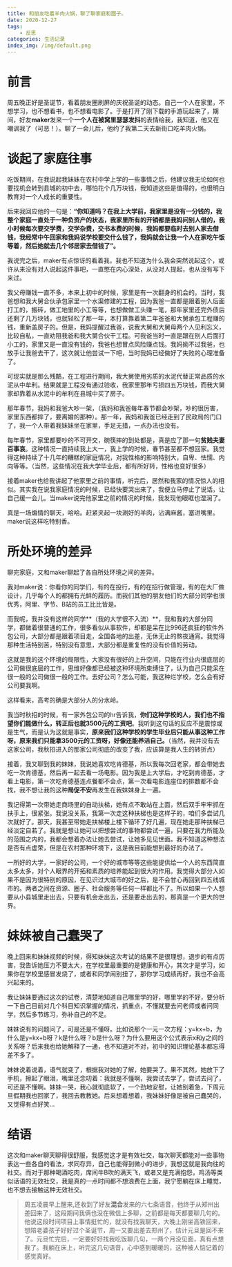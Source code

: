 ```yaml
---
title: 和朋友吃着羊肉火锅，聊了聊家庭和圈子。
date: 2020-12-27 
tags:
    - 反思
categories: 生活记录
index_img: /img/default.png
---
```

# 前言

周五晚正好是圣诞节，看着朋友圈刷屏的庆祝圣诞的动态。自己一个人在家里，不想学习，也不想看书，也不想看电影了。于是打开了刚下载的手游玩起来了，期间，好友**maker**发来一个**一个人在被窝里瑟瑟发抖**的表情给我，我知道，他又在嘲讽我了（可恶！）。聊了一会儿后，他约了我第二天去新街口吃羊肉火锅。

# 谈起了家庭往事

吃饭期间，在我说起我妹妹在农村中学上学的一些事情之后，他建议我无论如何也要找机会转到县城的初中去，哪怕花个几万块钱，我知道这些是值得的，也很明白教育对一个人成长的重要性。

后来我回应他的一句是：**“你知道吗？在我上大学前，我家里是没有一分钱的，我整个家庭一直处于一种负资产的状态，我家里所有的开销都是我妈问别人借的，我小时候每次要交学费，交学杂费，交书本费的时候，我妈都要临时去别人家去借钱，我经常中午回家和我妈说学校要交什么钱了，我妈就会让我一个人在家吃午饭等着，然后她就去几个邻居家去借钱了”。**

我说完之后，maker有点惊讶的看着我，我也不知道为什么我会突然说起这个，或许从来没有对人说起这件事吧，一直憋在内心深处，从没对人提起，也从没有写下来过。

我父母赚钱一直不多，本来上初中的时候，家里是有一次翻身的机会的。当时，我爸想和我大舅合伙承包家里一个水渠修建的工程，因为我爸一直都是跟着别人后面打工的，搬砖，做工地里的小工等等，也想做做工头赚一笔，那年家里还完外债后还剩了几万块钱，也就轻松了那一年，本打算靠着第二年爸爸和大舅承包工程赚的钱，重新盖房子的。但是，我妈提醒过我爸，说我大舅和大舅母两个人见利忘义，比较自私，一直劝阻我爸和我大舅合伙干工程。可我爸当时一直是跟在别人后面打小工的，家里又是一直没有钱的，我爸也想冒点风险赚点钱。我妈拗不过我爸，也放手让我爸去干了，这次就让他尝试一下吧，当时我妈已经做好了失败的心理准备了。

可现实就是那么残酷，在工程进行期间，我大舅使用劣质的水泥代替正常品质的水泥从中牟利。结果就是工程没有通过验收，我家里那年亏损四五万块钱，而我大舅家却靠着从水泥中的牟利在县城中买了房子。

那年春节，我妈和我爸大吵一架，（我妈和我爸每年春节都会吵架，吵的很厉害，家里东西都摔了，要离婚的那种）。那一年，我妈和我爸已经走到了民政局的门口了，我一个人带着我妹妹坐在家里，手足无措，一点办法也没有。

每年春节，家里都要吵的不可开交，碗筷摔的到处都是，真是应了那一句**贫贱夫妻百事哀**。这种情况一直持续我上大一，我上学的时候，春节甚至都不想回家。我觉得这种持续了十几年的糟糕的家庭情况，对我性格的影响特别大，自卑、怯懦、内向等等。（当然，这些情况在我大学毕业后，都有所好转，性格也变好很多）

接着maker也给我讲起了他家里之前的事情，听完后，居然和我家的情况惊人的相似。其实我在说我家庭情况的时候，已经快要哭出来了，我便立马停止了说话，让自己缓一会儿。当maker说完他家里之前的情况的时候，我发现他眼眶也湿润了。

真是一场煽情的聊天，哈哈。赶紧夹起一块涮好的羊肉，沾满麻酱，塞进嘴里。maker说这样吃特别香。

# 所处环境的差异

聊完家庭，又和maker聊起了各自所处环境之间的差异。

我对maker说：你看你的同学们，有的在投行，有的在招行做管理，有的在大厂做设计，几乎每个人的都拥有光鲜的履历。而我们其他的朋友他们的大部分同学也很优秀，阿里、字节、B站的员工比比皆是。

而我呢，我并没有这样的同学**（我的大学很不入流）**，我和我的大部分同学，都做着很普通的工作，很多看似从事软件，却都是呆在比996还疯狂的软件外包公司，大部分都是跟着项目走，全国各地的出差，无休无止的熬夜通宵。我觉得那种生活特别苦，特别没有意思，大部分都是重复性的没有价值的劳动。

这就是我的这个环境的局限性，大家没有很好的上升空间，只能在行业内很底层的公司做很底层的工作，思维好像都已经被这种环境所束缚住了，认为自己只能呆在很一般的公司做很一般的工作。去好公司？怎么可能，我这种烂学校，怎么会有好公司要我啊。

这样看来，高考的确是大部分人的分水岭。

我当时秋招的时候，有一家外包公司的hr告诉我，**你们这种学校的人，我们也不指望你们能做什么，转正后也就3500元的工资吧**。我听到这句话的反应不是震惊或是生气，而是认为这就是事实，**原来我们这种学校的学生毕业后只能从事这种工作呀，原来我们只能拿3500元的工资呀，好像还能养活自己。**（当然，我并没有去这家公司，我秋招进入的那家公司彻底的改变了我，应该算是我人生的转折点）

接着，我又聊到我的妹妹，我说她喜欢吃肯德基，所以我每次回老家，都会带她去吃一次肯德基，然后再一起去看一场电影。因为我是上大学后，才吃到肯德基，才看上电影，第一次吃肯德基连点餐都不会点，第一次看电影连座位的排数都不会找，我不想让我的这种**局促不安**再发生在我妹妹身上一遍。

我记得第一次带她走商场里的自动扶梯，她有点不敢站在上面，然后双手牢牢抓在扶手上，很紧张。我说没关系，我第一次走这种扶梯也是这样子的，咱们多尝试几次就好了。那天，我甚至带她走扶梯楼上楼下循环了好几遍，现在她走那种扶梯已经淡定自若了。我就是想让她可以把想尝试的事物都尝试一遍，只要在我力所能及的范围之内的，我都会想着办法让她去尝试，让她多见见世面。我不知道这种想法是否有点虚荣，但是在农村那种环境下，这是我目前能想到最好的办法了。

一所好的大学，一家好的公司，一个好的城市等等这些能提供给一个人的东西简直太多太多，对个人眼界的开拓和素质的培养能起到很大的作用。我觉得大部分人如果不是因为很特别的原因，在见识过大城市的好之后，是不会甘心再回到四五线城市的。两者之间在资源、圈子、社会服务等任何一样都比不了。所以如果一个人想要从小县城里走出去，只要有机会走出去，还是要走出去的，那真是一个更大的世界。

# 妹妹被自己蠢哭了

晚上回来和妹妹视频的时候，得知妹妹这次考试的结果不是很理想，退步的有点厉害，我告诉她压力不要太大，在学校里最重要的是健康和开心，其次才是学习，如果你在学校里感冒发烧了，或者和同学闹别扭了，那你学习成绩再好，我也不会高兴起来的。

我让妹妹要通过这次的试卷，清楚地知道自己哪里学的好，哪里学的不好，要分析一下自己目前对几个科目知识掌握的情况，抓重点，不懂就要去问老师或者问同学，然后多节练习，弥补自己的不足。

妹妹说有的问题问了，可是还是不懂呀。比如说那个一元一次方程：y=kx+b，为什么是y=kx+b呀？k是什么呀？b是什么呀？为什么要用这个公式表示x和y之间的关系呀？后来我也给她解释了一通，也不知道对不对，初中的知识理论基本都忘得差不多了。

妹妹说着说着，语气就变了，根据我对她的了解，她要哭了。果不其然，她放下了手机，擦起了眼泪，嘴里还念叨着：我就是不懂啊，我尝试去学了，尝试去问了，可还是不懂啊。妹妹一哭，我心就彻底软了，一个劲地安慰，让她别着急，下周元旦假期我也回家了，我回去教教她。后来想着想着，我妹妹好像是被自己蠢哭的，又觉得有点好笑...

# 结语

这次和maker聊天聊得很舒服，我感觉这才是有效社交，每次聊天都能对一些事物表达一些各自的看法，求同存异，自己也能得到微小的进步，我想这就是我向往的社交。而对于那种喝酒吃肉，席间牛B吹的满天飞，或者又是充满抱怨，鸡汤等类似话语的无效社交，我是真的一点时间都不想浪费在上面，我宁愿躺在床上睡觉，也不想去接触这种无效社交。


>周五凌晨早上醒来,还收到了好友**混合**发来的六七条语音，他终于从郑州出差回来了，这段期间我俩也没在微信上多聊，之前都是每天都要聊几句的。他说这段时间项目上事情挺忙的，就没有找我聊天，大晚上刚坐高铁回来，想陪老婆孩子好好过个圣诞节，周一又要出差去郑州了，估计元旦是回不来了。元旦忙完后，一定要好好找我吃饭聊几句，一两个月没见面，真有点想我了。我躺在床上，听完这几句语音，心中感到暖暖的，这种被人惦记着的感觉真好。


